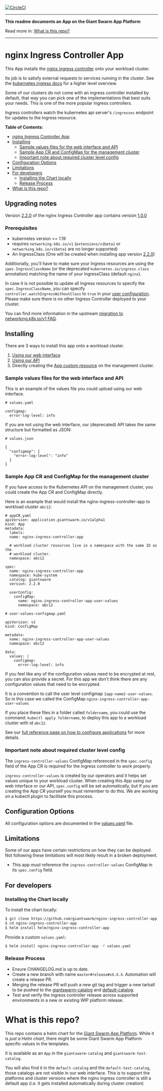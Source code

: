[![CircleCI](https://circleci.com/gh/giantswarm/nginx-ingress-controller-app.svg?style=shield)](https://circleci.com/gh/giantswarm/nginx-ingress-controller-app)

-----

**This readme documents an App on the Giant Swarm App Platform**

Read more in: [What is this repo?](#what-is-this-repo)

----

# nginx Ingress Controller App

This App installs the [nginx ingress controller] onto your workload cluster.

Its job is to satisfy external requests to services running in the cluster.
See the [kubernetes ingress docs] for a higher level overview.

Some of our clusters do not come with an ingress controller installed by default,
that way you can pick one of the implementations that best suits your needs.
This is one of the more popular ingress controllers.

Ingress controllers watch the kubernetes api server's `/ingresses` endpoint for
updates to the Ingress resource.

**Table of Contents:**

- [nginx Ingress Controller App](#nginx-ingress-controller-app)
- [Installing](#installing)
  - [Sample values files for the web interface and API](#sample-values-files-for-the-web-interface-and-api)
  - [Sample App CR and ConfigMap for the management cluster](#sample-app-cr-and-configmap-for-the-management-cluster)
  - [Important note about required cluster level config](#important-note-about-required-cluster-level-config)
- [Configuration Options](#configuration-options)
- [Limitations](#limitations)
- [For developers](#for-developers)
  - [Installing the Chart locally](#installing-the-chart-locally)
  - [Release Process](#release-process)
- [What is this repo?](#what-is-this-repo)


## Upgrading notes

Version [2.2.0](./CHANGELOG.md#220---2021-09-09) of the nginx Ingress Controller app contains version [1.0.0](https://github.com/kubernetes/ingress-nginx/releases/tag/controller-v1.0.0)

### Prerequisites
- kubernetes version >= 1.19
- requires `networking.k8s.io/v1` (`extensions/v1beta1` or `networking.k8s.io/v1beta1` are no longer supported)
- An IngressClass (One will be created when installing app version [2.2.0](./CHANGELOG.md#220---2021-09-09))

Additionally, you'll have to make sure your Ingress resources are using the `spec.IngressClassName` (or the deprecated `kubernetes.io/ingress.class` annotation) matching the name of your IngressClass (default `nginx`).

In case it is not possible to update all Ingress resources to specify the `spec.IngressClassName`, you can specify `controller.watchIngressWithoutClass` to `true` in your [user configuration](#configuration-options). Please make sure there is no other Ingress Controller deployed to your cluster.

You can find more information in the upstream [migration to networking.k8s.io/v1 FAQ](https://github.com/kubernetes/ingress-nginx/blob/main/docs/index.md#faq---migration-to-apiversion-networkingk8siov1).

## Installing

There are 3 ways to install this app onto a workload cluster.

1. [Using our web interface](https://docs.giantswarm.io/ui-api/web/app-platform/#installing-an-app)
2. [Using our API](https://docs.giantswarm.io/api/#operation/createClusterAppV5)
3. Directly creating the [App custom resource](https://docs.giantswarm.io/ui-api/management-api/crd/apps.application.giantswarm.io/) on the management cluster.

### Sample values files for the web interface and API

This is an example of the values file you could upload using our web interface.

```
# values.yaml

configmap:
  error-log-level: info
```

If you are not using the web interface, our (deprecated) API takes the same
structure but formatted as JSON:

```
# values.json

{
  "configmap": {
    "error-log-level": "info"
  }
}
```

### Sample App CR and ConfigMap for the management cluster

If you have access to the Kubernetes API on the management cluster, you could create
the App CR and ConfigMap directly.

Here is an example that would install the nginx-ingress-controller-app to
workload cluster `abc12`:

```
# appCR.yaml
apiVersion: application.giantswarm.io/v1alpha1
kind: App
metadata:
  labels:
  name: nginx-ingress-controller-app

  # workload cluster resources live in a namespace with the same ID as the
  # workload cluster.
  namespace: abc12

spec:
  name: nginx-ingress-controller-app
  namespace: kube-system
  catalog: giantswarm
  version: 2.2.0

  userConfig:
    configMap:
      name: nginx-ingress-controller-app-user-values
      namespace: abc12
```

```
# user-values-configmap.yaml

apiVersion: v1
kind: ConfigMap

metadata:
  name: nginx-ingress-controller-app-user-values
  namespace: abc12

data:
  values: |
    configmap:
      error-log-level: info
```

If you feel like any of the configuration values need to be encrypted at rest,
you can also provide a secret. For this app we don't think there are any
configuration values that need to be encrypted.

It is a convention to call the user level configmap `{app-name}-user-values`.
So in this case we called the ConfigMap `nginx-ingress-controller-app-user-values`

If you place these files in a folder called `foldername`, you could use the
command: `kubectl apply foldername`, to deploy this app to a workload cluster
with id `abc12`.

See our [full reference page on how to configure applications](https://docs.giantswarm.io/app-platform/app-configuration/) for more details.

### Important note about required cluster level config

The `ingress-controller-values` ConfigMap referenced in the `spec.config` field of the App CR
is required for the ingress controller to work properly.

`ingress-controller-values` is created by our operators and it helps set values
unique to your workload cluster. When creating this App using our web interface or
our API, `spec.config` will be set automatically, but if you are creating the App CR
yourself you must remember to do this. We are working on a kubectl plugin to
facilitate this process.

## Configuration Options

All configuration options are documented in the [values.yaml](/helm/nginx-ingress-controller-app/values.yaml) file.

## Limitations

Some of our apps have certain restrictions on how they can be deployed.
Not following these limitations will most likely result in a broken deployment.

- This app _must_ reference the `ingress-controller-values` ConfigMap in its `spec.config` field.

## For developers

### Installing the Chart locally

To install the chart locally:

```bash
$ git clone https://github.com/giantswarm/nginx-ingress-controller-app.git
$ cd nginx-ingress-controller-app
$ helm install helm/nginx-ingress-controller-app
```

Provide a custom `values.yaml`:

```bash
$ helm install nginx-ingress-controller-app -f values.yaml
```

### Release Process

* Ensure CHANGELOG.md is up to date.
* Create a new branch with name `master#release#vX.X.X`. Automation will create a release PR.
* Merging the release PR will push a new git tag and trigger a new tarball to be pushed to the
[giantswarm-catalog] and [default-catalog].
* Test and verify the ingress controller release across supported environments in a new or existing WIP platform release.

# What is this repo?

This repo contains a helm chart for the [Giant Swarm App Platform].
While it is _just a Helm chart_, there might be some Giant Swarm App Platform
specific values in the templates.

It is available as an `App` in the `giantswarm-catalog` and `giantswarm-test-catalog`.

You will also find it in the `default-catalog` and the `default-test-catalog`,
those catalogs are not visible in our web interface. This is to support the
platforms and cluster versions where the nginx ingress controller is still a
default app (i.e. it gets installed automatically during cluster creation)

[app-operator]: https://github.com/giantswarm/app-operator
[giantswarm-catalog]: https://github.com/giantswarm/giantswarm-catalog
[giantswarm-test-catalog]: https://github.com/giantswarm/giantswarm-test-catalog
[default-catalog]: https://github.com/giantswarm/default-catalog
[default-test-catalog]: https://github.com/giantswarm/default-test-catalog
[nginx ingress controller]: https://github.com/kubernetes/ingress-nginx
[Giant Swarm App Platform]: https://docs.giantswarm.io/app-platform/overview/
[Kubernetes Ingress docs]: https://kubernetes.io/docs/concepts/services-networking/ingress/
